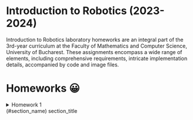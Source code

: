 # Introduction to Robotics (2023-2024)
  Introduction to Robotics laboratory homeworks are an integral part of the 3rd-year curriculum at the Faculty of Mathematics and Computer Science, University of Bucharest. These assignments encompass a wide range of elements, including comprehensive requirements, intricate implementation details, accompanied by code and image files.
# Homeworks 😀
<details>
 <summary>Homework 1</summary>
 <p>TODO (...)</p>
</details>  
(#section_name)
section_title<a name="section_name"></a>    

